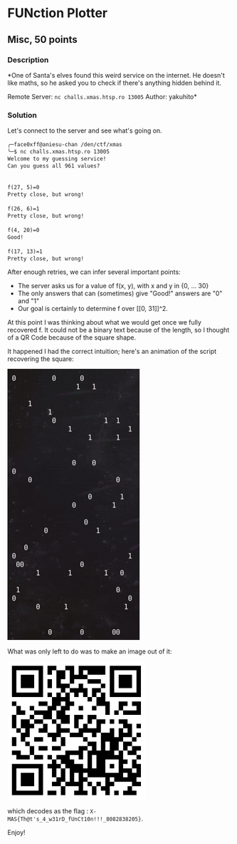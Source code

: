 # FUNction Plotter

## Misc, 50 points

### Description

*One of Santa's elves found this weird service on the internet. He doesn't like maths, so he asked you to check if there's anything hidden behind it.

Remote Server: `nc challs.xmas.htsp.ro 13005`
Author: yakuhito*

### Solution

Let's connect to the server and see what's going on.

```shell
╭─face0xff@aniesu-chan /den/ctf/xmas  
╰─$ nc challs.xmas.htsp.ro 13005
Welcome to my guessing service!
Can you guess all 961 values?


f(27, 5)=0
Pretty close, but wrong!

f(26, 6)=1
Pretty close, but wrong!

f(4, 20)=0
Good!

f(17, 13)=1
Pretty close, but wrong!
```

After enough retries, we can infer several important points:
* The server asks us for a value of f(x, y), with x and y in {0, ... 30}
* The only answers that can (sometimes) give "Good!" answers are "0" and "1"
* Our goal is certainly to determine f over [[0, 31]]^2.

At this point I was thinking about what we would get once we fully recovered f. It could not be a binary text because of the length, so I thought of a QR Code because of the square shape.

It happened I had the correct intuition; here's an animation of the script recovering the square:

![Retrieving the QR code](fun.gif)

What was only left to do was to make an image out of it:

![The actual QR code](out.png)

which decodes as the flag : `X-MAS{Th@t's_4_w31rD_fUnCt10n!!!_8082838205}`.

Enjoy!

